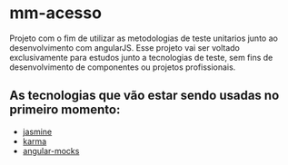 # mm-acesso

Projeto com o fim de utilizar as metodologias de teste unitarios junto ao desenvolvimento com angularJS.
Esse projeto vai ser voltado exclusivamente para estudos junto a tecnologias de teste, sem fins de desenvolvimento
de componentes ou projetos profissionais.

## As tecnologias que vão estar sendo usadas no primeiro momento:

- [jasmine](http://jasmine.github.io/)
- [karma](https://karma-runner.github.io/0.13/index.html)
- [angular-mocks](https://github.com/angular/bower-angular-mocks)

